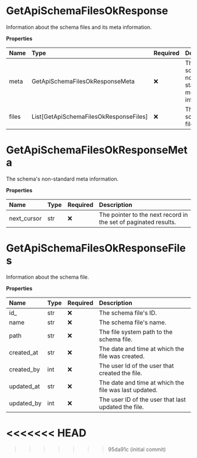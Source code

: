 # GetApiSchemaFilesOkResponse

Information about the schema files and its meta information.

**Properties**

| Name  | Type                                   | Required | Description                                 |
| :---- | :------------------------------------- | :------- | :------------------------------------------ |
| meta  | GetApiSchemaFilesOkResponseMeta        | ❌       | The schema's non-standard meta information. |
| files | List[GetApiSchemaFilesOkResponseFiles] | ❌       | The schema's files.                         |

# GetApiSchemaFilesOkResponseMeta

The schema's non-standard meta information.

**Properties**

| Name        | Type | Required | Description                                                     |
| :---------- | :--- | :------- | :-------------------------------------------------------------- |
| next_cursor | str  | ❌       | The pointer to the next record in the set of paginated results. |

# GetApiSchemaFilesOkResponseFiles

Information about the schema file.

**Properties**

| Name       | Type | Required | Description                                           |
| :--------- | :--- | :------- | :---------------------------------------------------- |
| id\_       | str  | ❌       | The schema file's ID.                                 |
| name       | str  | ❌       | The schema file's name.                               |
| path       | str  | ❌       | The file system path to the schema file.              |
| created_at | str  | ❌       | The date and time at which the file was created.      |
| created_by | int  | ❌       | The user Id of the user that created the file.        |
| updated_at | str  | ❌       | The date and time at which the file was last updated. |
| updated_by | int  | ❌       | The user ID of the user that last updated the file.   |
<<<<<<< HEAD
=======

<!-- This file was generated by liblab | https://liblab.com/ -->
>>>>>>> 95da91c (initial commit)
